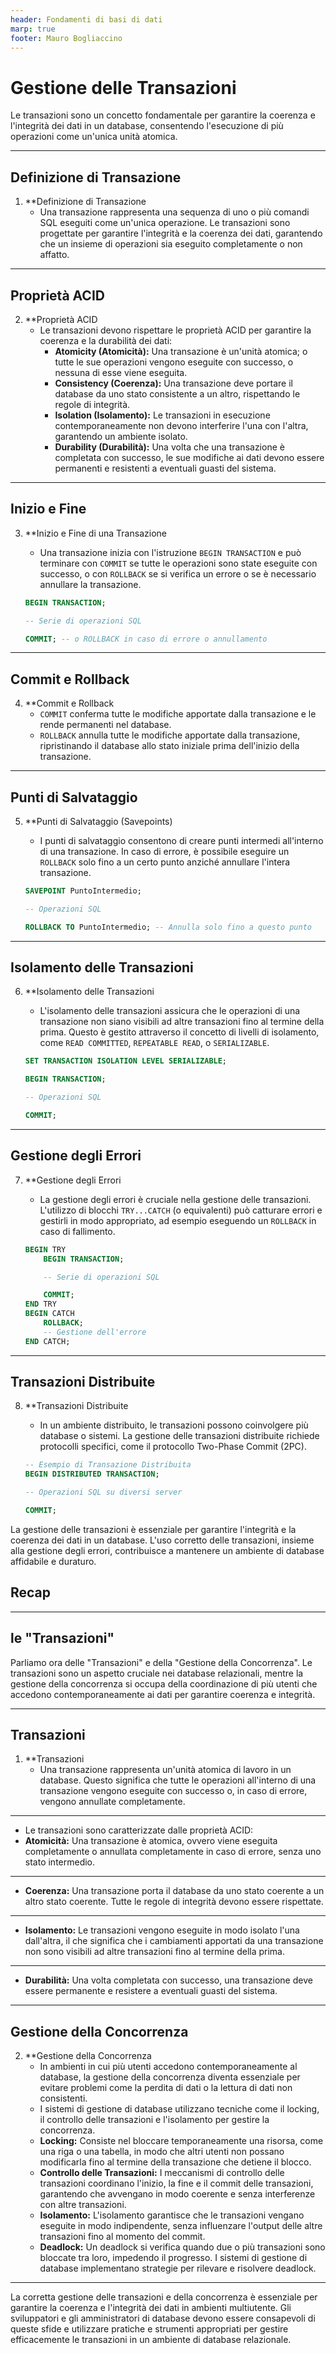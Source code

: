 ```yaml
---
header: Fondamenti di basi di dati
marp: true
footer: Mauro Bogliaccino
---
```


# Gestione delle Transazioni

Le transazioni sono un concetto fondamentale per garantire la coerenza e l'integrità dei dati in un database, consentendo l'esecuzione di più operazioni come un'unica unità atomica.

---

## Definizione di Transazione

1. **Definizione di Transazione
   - Una transazione rappresenta una sequenza di uno o più comandi SQL eseguiti come un'unica operazione. Le transazioni sono progettate per garantire l'integrità e la coerenza dei dati, garantendo che un insieme di operazioni sia eseguito completamente o non affatto.

---

## Proprietà ACID

2. **Proprietà ACID
   - Le transazioni devono rispettare le proprietà ACID per garantire la coerenza e la durabilità dei dati:
      - **Atomicity (Atomicità):** Una transazione è un'unità atomica; o tutte le sue operazioni vengono eseguite con successo, o nessuna di esse viene eseguita.
      - **Consistency (Coerenza):** Una transazione deve portare il database da uno stato consistente a un altro, rispettando le regole di integrità.
      - **Isolation (Isolamento):** Le transazioni in esecuzione contemporaneamente non devono interferire l'una con l'altra, garantendo un ambiente isolato.
      - **Durability (Durabilità):** Una volta che una transazione è completata con successo, le sue modifiche ai dati devono essere permanenti e resistenti a eventuali guasti del sistema.

---

## Inizio e Fine

3. **Inizio e Fine di una Transazione
   - Una transazione inizia con l'istruzione `BEGIN TRANSACTION` e può terminare con `COMMIT` se tutte le operazioni sono state eseguite con successo, o con `ROLLBACK` se si verifica un errore o se è necessario annullare la transazione.

   ```sql
   BEGIN TRANSACTION;

   -- Serie di operazioni SQL

   COMMIT; -- o ROLLBACK in caso di errore o annullamento
   ```

---

## Commit e Rollback

4. **Commit e Rollback
   - `COMMIT` conferma tutte le modifiche apportate dalla transazione e le rende permanenti nel database.
   - `ROLLBACK` annulla tutte le modifiche apportate dalla transazione, ripristinando il database allo stato iniziale prima dell'inizio della transazione.

---

## Punti di Salvataggio

5. **Punti di Salvataggio (Savepoints)
   - I punti di salvataggio consentono di creare punti intermedi all'interno di una transazione. In caso di errore, è possibile eseguire un `ROLLBACK` solo fino a un certo punto anziché annullare l'intera transazione.

   ```sql
   SAVEPOINT PuntoIntermedio;

   -- Operazioni SQL

   ROLLBACK TO PuntoIntermedio; -- Annulla solo fino a questo punto
   ```

---

## Isolamento delle Transazioni

6. **Isolamento delle Transazioni
   - L'isolamento delle transazioni assicura che le operazioni di una transazione non siano visibili ad altre transazioni fino al termine della prima. Questo è gestito attraverso il concetto di livelli di isolamento, come `READ COMMITTED`, `REPEATABLE READ`, o `SERIALIZABLE`.

   ```sql
   SET TRANSACTION ISOLATION LEVEL SERIALIZABLE;

   BEGIN TRANSACTION;

   -- Operazioni SQL

   COMMIT;
   ```

---

## Gestione degli Errori

7. **Gestione degli Errori
   - La gestione degli errori è cruciale nella gestione delle transazioni. L'utilizzo di blocchi `TRY...CATCH` (o equivalenti) può catturare errori e gestirli in modo appropriato, ad esempio eseguendo un `ROLLBACK` in caso di fallimento.

   ```sql
   BEGIN TRY
       BEGIN TRANSACTION;

       -- Serie di operazioni SQL

       COMMIT;
   END TRY
   BEGIN CATCH
       ROLLBACK;
       -- Gestione dell'errore
   END CATCH;
   ```

---

## Transazioni Distribuite

8. **Transazioni Distribuite
   - In un ambiente distribuito, le transazioni possono coinvolgere più database o sistemi. La gestione delle transazioni distribuite richiede protocolli specifici, come il protocollo Two-Phase Commit (2PC).

   ```sql
   -- Esempio di Transazione Distribuita
   BEGIN DISTRIBUTED TRANSACTION;

   -- Operazioni SQL su diversi server

   COMMIT;
   ```

La gestione delle transazioni è essenziale per garantire l'integrità e la coerenza dei dati in un database. L'uso corretto delle transazioni, insieme alla gestione degli errori, contribuisce a mantenere un ambiente di database affidabile e duraturo.

## Recap

---


## le "Transazioni"

Parliamo ora delle "Transazioni" e della "Gestione della Concorrenza". Le transazioni sono un aspetto cruciale nei database relazionali, mentre la gestione della concorrenza si occupa della coordinazione di più utenti che accedono contemporaneamente ai dati per garantire coerenza e integrità.

---

## Transazioni

1. **Transazioni
   - Una transazione rappresenta un'unità atomica di lavoro in un database. Questo significa che tutte le operazioni all'interno di una transazione vengono eseguite con successo o, in caso di errore, vengono annullate completamente.

---

   - Le transazioni sono caratterizzate dalle proprietà ACID:
- **Atomicità:** Una transazione è atomica, ovvero viene eseguita completamente o annullata completamente in caso di errore, senza uno stato intermedio.

---

- **Coerenza:** Una transazione porta il database da uno stato coerente a un altro stato coerente. Tutte le regole di integrità devono essere rispettate.

---

- **Isolamento:** Le transazioni vengono eseguite in modo isolato l'una dall'altra, il che significa che i cambiamenti apportati da una transazione non sono visibili ad altre transazioni fino al termine della prima.

---

- **Durabilità:** Una volta completata con successo, una transazione deve essere permanente e resistere a eventuali guasti del sistema.

---

## Gestione della Concorrenza

2. **Gestione della Concorrenza
   - In ambienti in cui più utenti accedono contemporaneamente al database, la gestione della concorrenza diventa essenziale per evitare problemi come la perdita di dati o la lettura di dati non consistenti.
   - I sistemi di gestione di database utilizzano tecniche come il locking, il controllo delle transazioni e l'isolamento per gestire la concorrenza.
   - **Locking:** Consiste nel bloccare temporaneamente una risorsa, come una riga o una tabella, in modo che altri utenti non possano modificarla fino al termine della transazione che detiene il blocco.
   - **Controllo delle Transazioni:** I meccanismi di controllo delle transazioni coordinano l'inizio, la fine e il commit delle transazioni, garantendo che avvengano in modo coerente e senza interferenze con altre transazioni.
   - **Isolamento:** L'isolamento garantisce che le transazioni vengano eseguite in modo indipendente, senza influenzare l'output delle altre transazioni fino al momento del commit.
   - **Deadlock:** Un deadlock si verifica quando due o più transazioni sono bloccate tra loro, impedendo il progresso. I sistemi di gestione di database implementano strategie per rilevare e risolvere deadlock.

---

La corretta gestione delle transazioni e della concorrenza è essenziale per garantire la coerenza e l'integrità dei dati in ambienti multiutente. Gli sviluppatori e gli amministratori di database devono essere consapevoli di queste sfide e utilizzare pratiche e strumenti appropriati per gestire efficacemente le transazioni in un ambiente di database relazionale.
